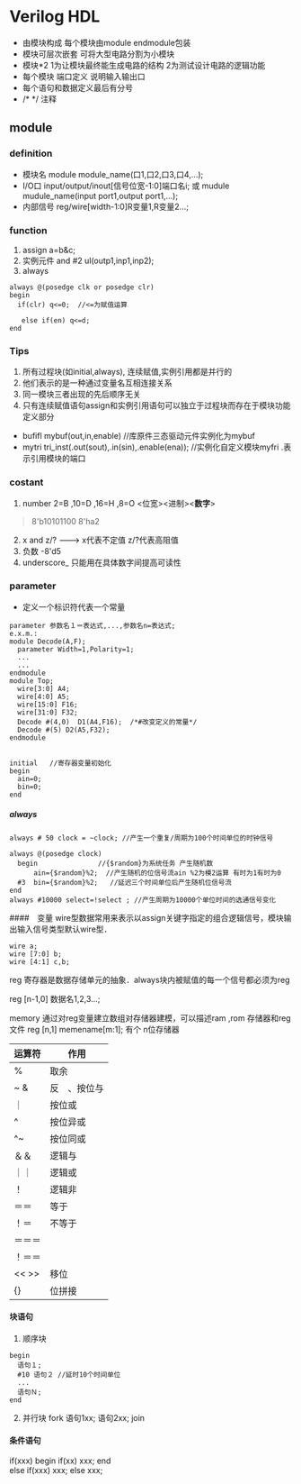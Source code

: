 
# Verilog HDL
- 由模块构成 每个模块由module endmodule包装
- 模块可层次嵌套 可将大型电路分割为小模块
- 模块*2  1为让模块最终能生成电路的结构 2为测试设计电路的逻辑功能
- 每个模块 端口定义 说明输入输出口
- 每个语句和数据定义最后有分号
- /\* */ 注释

## module
### definition
- 模块名 module module_name(口1,口2,口3,口4,...);
- I/O口  input/output/inout[信号位宽-1:0]端口名i; 或 mudule mudule_name(input port1,output port1,...);
- 内部信号 reg/wire[width-1:0]R变量1,R变量2...;

### function
1. assign a=b&c;
2. 实例元件  and #2 ul(outp1,inp1,inp2);
3. always
```
always @(posedge clk or posedge clr)
begin
  if(clr) q<=0;  //<=为赋值运算

   else if(en) q<=d;
end   
```

### Tips
1. 所有过程块(如initial,always), 连续赋值,实例引用都是并行的
2. 他们表示的是一种通过变量名互相连接关系
3. 同一模块三者出现的先后顺序无关
4. 只有连续赋值语句assign和实例引用语句可以独立于过程块而存在于模块功能定义部分
- bufifl mybuf(out,in,enable) //库原件三态驱动元件实例化为mybuf
- mytri tri_inst(.out(sout),.in(sin),.enable(ena)); //实例化自定义模块myfri .表示引用模块的端口

### costant
1. number  2=B ,10=D ,16=H ,8=O <位宽><进制><__数字__>
> 8'b10101100
> 8'ha2

2. x and z/? --->
x代表不定值 z/?代表高阻值
3. 负数 -8'd5
4. underscore_ 只能用在具体数字间提高可读性

### parameter
- 定义一个标识符代表一个常量　

```
parameter 参数名１＝表达式,...,参数名n=表达式;
e.x.m.:
module Decode(A,F);
  parameter Width=1,Polarity=1;
  ...
  ...
endmodule
module Top;
  wire[3:0] A4;
  wire[4:0] A5;
  wire[15:0] F16;
  wire[31:0] F32;
  Decode #(4,0)  D1(A4,F16);  /*#改变定义的常量*/
  Decode #(5) D2(A5,F32);
endmodule  


```




```
initial   //寄存器变量初始化
begin
  ain=0;
  bin=0;
end
```

##### always
```
always # 50 clock = ~clock; //产生一个重复/周期为100个时间单位的时钟信号

always @(posedge clock)
  begin               //{$random}为系统任务 产生随机数
      ain={$random}%2;  //产生随机的位信号流ain %2为模2运算 有时为1有时为0
  #3  bin={$random}%2;   //延迟三个时间单位后产生随机位信号流
end      
always #10000 select=!select ; //产生周期为10000个单位时间的选通信号变化
```
####　变量
wire型数据常用来表示以assign关键字指定的组合逻辑信号，模块输出输入信号类型默认wire型．
```
wire a;
wire [7:0] b;
wire [4:1] c,b;
```
reg 寄存器是数据存储单元的抽象．always块内被赋值的每一个信号都必须为reg

reg [n-1,0] 数据名1,2,3...;

memory
通过对reg变量建立数组对存储器建模，可以描述ram ,rom 存储器和reg文件
reg [n,1] memename[m:1]; 有个 n位存储器

|运算符|作用|
|--|--|
| % |  取余 |
|  ~ & | 反　、按位与  |
| ｜   | 按位或  |
| ^  |  按位异或 |
|^~   |   按位同或|
|  ＆＆ |逻辑与   |
|｜｜   |  逻辑或 |
|！   |  逻辑非 |
|  ＝＝ | 等于  |
|！＝   |   不等于|
|＝＝＝   |   |
|！＝＝   |   |
|<< >>  | 移位  |
|{}   |位拼接   | exm:{b,{2{a,b}}}//{b,a,b,a,b}|

#### 块语句
1. 顺序块
```
begin
  语句１;
  #10 语句２ //延时10个时间单位
  ...
  语句Ｎ;
end  
```
2. 并行块
fork
  语句1xx;
  语句2xx;
join

#### 条件语句
if(xxx)
    begin
    if(xx)
      xxx;
    end  
  else if(xxx)
    xxx;
  else
    xxx;
